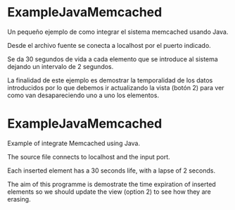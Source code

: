 # ExampleJavaMemcached

Un pequeño ejemplo de como integrar el sistema memcached usando Java.

Desde el archivo fuente se conecta a localhost por el puerto indicado.

Se da 30 segundos de vida a cada elemento que se introduce al sistema dejando un intervalo de 2 segundos.

La finalidad de este ejemplo es demostrar la temporalidad de los datos introducidos por lo que debemos ir actualizando la vista (botón 2) para ver como van desapareciendo uno a uno los elementos.  

# ExampleJavaMemcached

Example of integrate Memcached using Java.

The source file connects to localhost and the input port.

Each inserted element has a 30 seconds life, with a lapse of 2 seconds.

The aim of this programme is demostrate the time expiration of inserted elements  so we should update the view (option 2) to see how they are erasing.
